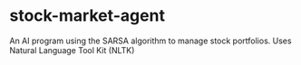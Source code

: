 # stock-market-agent
An AI program using the SARSA algorithm to manage stock portfolios.
Uses Natural Language Tool Kit (NLTK)
